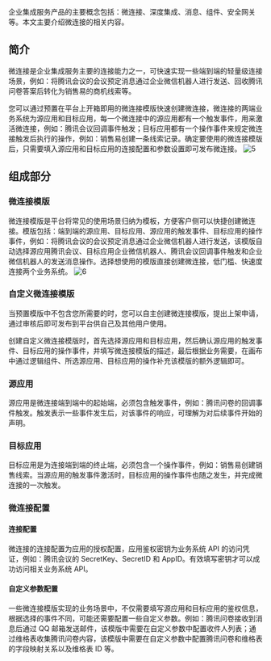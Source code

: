 企业集成服务产品的主要概念包括：微连接、深度集成、消息、组件、安全网关等。本文主要介绍微连接的相关内容。 


## 简介
微连接是企业集成服务主要的连接能力之一，可快速实现一些端到端的轻量级连接场景，例如：将腾讯会议的会议预定消息通过企业微信机器人进行发送、回收腾讯问卷答案后转化为销售易的商机线索等。

您可以通过预置在平台上开箱即用的微连接模版快速创建微连接，微连接的两端业务系统为源应用和目标应用，每一个微连接中的源应用都有一个触发事件，用来激活微连接，例如：腾讯会议回调事件触发；目标应用都有一个操作事件来规定微连接触发后执行的操作，例如：销售易创建一条线索记录。确定要使用的微连接模版后，只需要填入源应用和目标应用的连接配置和参数设置即可发布微连接。
![5](https://document-1259649581.cos.ap-guangzhou.myqcloud.com/eis/5.png)

## 组成部分
### 微连接模版
微连接模版是平台将常见的使用场景归纳为模板，方便客户侧可以快捷创建微连接。模版包括：端到端的源应用、目标应用、源应用的触发事件、目标应用的操作事件，例如：将腾讯会议的会议预定消息通过企业微信机器人进行发送，该模版自动选择源应用腾讯会议、目标应用企业微信机器人、腾讯会议回调事件触发和企业微信机器人的发送消息操作。选择想使用的模版直接创建微连接，低门槛、快速度连接两个业务系统。
![6](https://document-1259649581.cos.ap-guangzhou.myqcloud.com/eis/6.png)

### 自定义微连接模版
当预置模版中不包含您所需要的时，您可以自主创建微连接模版，提出上架申请，通过审核后即可发布到平台供自己及其他用户使用。

创建自定义微连接模版时，首先选择源应用和目标应用，然后确认源应用的触发事件、目标应用的操作事件，并填写微连接模版的描述，最后根据业务需要，在画布中通过逻辑组件、所选源应用、目标应用的操作补充该模版的额外逻辑即可。

### 源应用
源应用是微连接端到端中的起始端，必须包含触发事件，例如：腾讯问卷的回调事件触发。触发表示一些事件发生后，对该事件的响应，可理解为对后续事件开始的声明。

### 目标应用
目标应用是为连接端到端的终止端，必须包含一个操作事件，例如：销售易创建销售线索。当源应用的触发事件激活时，目标应用的操作事件也随之发生，并完成微连接的一次触发。


### 微连接配置

#### 连接配置
微连接的连接配置为应用的授权配置，应用鉴权密钥为业务系统 API 的访问凭证，例如：腾讯会议的 SecretKey、SecretID 和 AppID。有效填写密钥才可以成功访问相关业务系统 API。

#### 自定义参数配置
一些微连接模版实现的业务场景中，不仅需要填写源应用和目标应用的鉴权信息，根据选择的事件不同，可能还需要配置一些自定义参数。例如：腾讯问卷接收到消息后通过 QQ 邮箱发送邮件，该模版中需要在自定义参数中配置收件人列表；通过维格表收集腾讯问卷内容，该模版中需要在自定义参数中配置腾讯问卷和维格表的字段映射关系以及维格表 ID 等。
